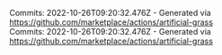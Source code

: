 Commits: 2022-10-26T09:20:32.476Z - Generated via https://github.com/marketplace/actions/artificial-grass
<br>
Commits: 2022-10-26T09:20:32.476Z - Generated via https://github.com/marketplace/actions/artificial-grass
<br>
